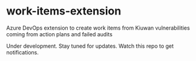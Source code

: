 # work-items-extension
Azure DevOps extension to create work items from Kiuwan vulnerabilities coming from action plans and failed audits

Under development. Stay tuned for updates. Watch this repo to get notifications.
